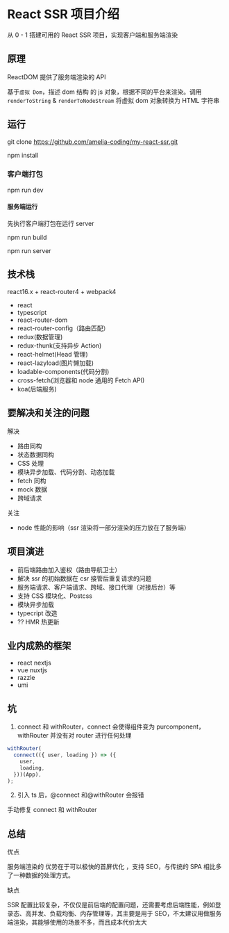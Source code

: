 # React SSR 项目介绍

从 0 - 1 搭建可用的 React SSR 项目，实现客户端和服务端渲染

## 原理

ReactDOM 提供了服务端渲染的 API

基于`虚拟 Dom`，描述 dom 结构 的 js 对象，根据不同的平台来渲染。调用 `renderToString` & `renderToNodeStream` 将虚拟 dom 对象转换为 HTML 字符串

## 运行

git clone https://github.com/amelia-coding/my-react-ssr.git

npm install

### 客户端打包

npm run dev

#### 服务端运行

先执行客户端打包在运行 server

npm run build

npm run server

## 技术栈

react16.x + react-router4 + webpack4

- react
- typescript
- react-router-dom
- react-router-config（路由匹配）
- redux(数据管理)
- redux-thunk(支持异步 Action)
- react-helmet(Head 管理)
- react-lazyload(图片懒加载)
- loadable-components(代码分割)
- cross-fetch(浏览器和 node 通用的 Fetch API)
- koa(后端服务)

## 要解决和关注的问题

解决

- 路由同构
- 状态数据同构
- CSS 处理
- 模块异步加载、代码分割、动态加载
- fetch 同构
- mock 数据
- 跨域请求

关注

- node 性能的影响（ssr 渲染将一部分渲染的压力放在了服务端）

## 项目演进

- 前后端路由加入鉴权（路由导航卫士）
- 解决 ssr 的初始数据在 csr 接管后重复请求的问题
- 服务端请求、客户端请求、跨域、接口代理（对接后台）等
- 支持 CSS 模块化、Postcss
- 模块异步加载
- typecript 改造
- ?? HMR 热更新

## 业内成熟的框架

- react nextjs
- vue nuxtjs
- razzle
- umi

## 坑

1. connect 和 withRouter，connect 会使得组件变为 purcomponent，withRouter 并没有对 router 进行任何处理

```js
withRouter(
  connect(({ user, loading }) => ({
    user,
    loading,
  }))(App),
);
```

2. 引入 ts 后，@connect 和@withRouter 会报错

手动修复 connect 和 withRouter

## 总结

优点

服务端渲染的
优势在于可以极快的首屏优化 ，支持 SEO，与传统的 SPA 相比多了一种数据的处理方式。

缺点

SSR 配置比较复杂，不仅仅是前后端的配置问题，还需要考虑后端性能，例如登录态、高并发、负载均衡、内存管理等，其主要是用于 SEO，不太建议用做服务端渲染，其能够使用的场景不多，而且成本代价太大

